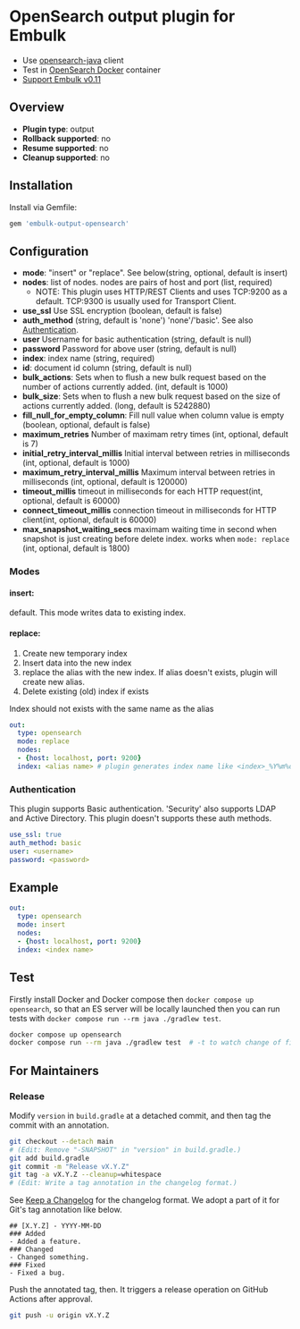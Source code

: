 # OpenSearch output plugin for Embulk

- Use [opensearch-java](https://github.com/opensearch-project/opensearch-java) client
- Test in [OpenSearch Docker](https://hub.docker.com/r/opensearchproject/opensearch) container
- [Support Embulk v0.11](https://www.embulk.org/articles/2021/04/27/changes-in-v0.11.html)

## Overview

* **Plugin type**: output
* **Rollback supported**: no
* **Resume supported**: no
* **Cleanup supported**: no

## Installation

Install via Gemfile:

```ruby
gem 'embulk-output-opensearch'
```

## Configuration

- **mode**: "insert" or "replace". See below(string, optional, default is insert)
- **nodes**: list of nodes. nodes are pairs of host and port (list, required)
  - NOTE: This plugin uses HTTP/REST Clients and uses TCP:9200 as a default. TCP:9300 is usually used for Transport Client.
- **use_ssl** Use SSL encryption (boolean, default is false)
- **auth_method** (string, default is 'none') 'none'/'basic'. See also [Authentication](#authentication).
- **user** Username for basic authentication (string, default is null)
- **password** Password for above user (string, default is null)
- **index**: index name (string, required)
- **id**: document id column (string, default is null)
- **bulk_actions**: Sets when to flush a new bulk request based on the number of actions currently added. (int, default is 1000)
- **bulk_size**: Sets when to flush a new bulk request based on the size of actions currently added. (long, default is 5242880)
- **fill_null_for_empty_column**: Fill null value when column value is empty (boolean, optional, default is false)
- **maximum_retries** Number of maximam retry times (int, optional, default is 7)
- **initial_retry_interval_millis** Initial interval between retries in milliseconds (int, optional, default is 1000)
- **maximum_retry_interval_millis** Maximum interval between retries in milliseconds (int, optional, default is 120000)
- **timeout_millis** timeout in milliseconds for each HTTP request(int, optional, default is 60000)
- **connect_timeout_millis** connection timeout in milliseconds for HTTP client(int, optional, default is 60000)
- **max_snapshot_waiting_secs** maximam waiting time in second when snapshot is just creating before delete index. works when `mode: replace` (int, optional, default is 1800)
### Modes

#### insert:

default.
This mode writes data to existing index.

#### replace:

1. Create new temporary index
2. Insert data into the new index
3. replace the alias with the new index. If alias doesn't exists, plugin will create new alias.
4. Delete existing (old) index if exists

Index should not exists with the same name as the alias

```yaml
out:
  type: opensearch
  mode: replace
  nodes:
  - {host: localhost, port: 9200}
  index: <alias name> # plugin generates index name like <index>_%Y%m%d-%H%M%S
```

### Authentication

This plugin supports Basic authentication.
'Security' also supports LDAP and Active Directory. This plugin doesn't supports these auth methods.

```yaml
use_ssl: true
auth_method: basic
user: <username>
password: <password>
```

## Example

```yaml
out:
  type: opensearch
  mode: insert
  nodes:
  - {host: localhost, port: 9200}
  index: <index name>
```

## Test

Firstly install Docker and Docker compose then `docker compose up opensearch`,
so that an ES server will be locally launched then you can run tests with `docker compose run --rm java ./gradlew test`.

```sh
docker compose up opensearch
docker compose run --rm java ./gradlew test  # -t to watch change of files and rebuild continuously
```

For Maintainers
----------------

### Release

Modify `version` in `build.gradle` at a detached commit, and then tag the commit with an annotation.

```sh
git checkout --detach main
# (Edit: Remove "-SNAPSHOT" in "version" in build.gradle.)
git add build.gradle
git commit -m "Release vX.Y.Z"
git tag -a vX.Y.Z --cleanup=whitespace
# (Edit: Write a tag annotation in the changelog format.)
```

See [Keep a Changelog](https://keepachangelog.com/en/1.0.0/) for the changelog format. We adopt a part of it for Git's tag annotation like below.

```
## [X.Y.Z] - YYYY-MM-DD
### Added
- Added a feature.
### Changed
- Changed something.
### Fixed
- Fixed a bug.
```

Push the annotated tag, then. It triggers a release operation on GitHub Actions after approval.

```sh
git push -u origin vX.Y.Z
```
